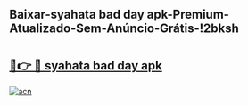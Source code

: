 
## Baixar-syahata bad day apk-Premium-Atualizado-Sem-Anúncio-Grátis-!2bksh

# <h2><a href="https://andorid.site?title=syahata_bad_day_apk&ref=27">🔗👉 🔴 syahata bad day apk</a></h2>

[![acn](https://github.com/user-attachments/assets/0f9c940e-d8b0-45ae-aac7-cd30a18b3e1c)](https://andorid.site?title=syahata_bad_day_apk&ref=27)

